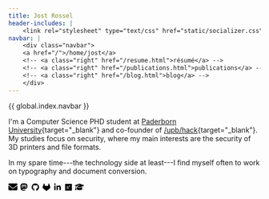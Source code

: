 ```yaml
---
title: Jost Rossel
header-includes: |
    <link rel="stylesheet" type="text/css" href="static/socializer.css">
navbar: |
    <div class="navbar">
    <a href="/">/home/jost</a>
    <!-- <a class="right" href="/resume.html">résumé</a> -->
    <!-- <a class="right" href="/publications.html">publications</a> -->
    <!-- <a class="right" href="/blog.html">blog</a> -->
    </div>
---
```


{{ global.index.navbar }}

<section>

I'm a Computer Science PHD student at [Paderborn University](https://www.uni-paderborn.de/en/person/58331){target="_blank"} and co-founder of [/upb/hack](https://upbhack.de/){target="_blank"}.
My studies focus on security, where my main interests are the security of 3D printers and file formats.

In my spare time---the technology side at least---I find myself often to work on typography and document conversion.

<div class="socializer a sr-64px sr-opacity sr-icon-dark sr-bg-none sr-pad">
<span class="sr-email"><a href="mailto:mail@jost-rossel.de" target="_blank" title="Email"><svg xmlns="http://www.w3.org/2000/svg" viewBox="0 0 512 512" width="1.3em" height="1.3em"><!--! Font Awesome Pro 6.4.2 by @fontawesome - https://fontawesome.com License - https://fontawesome.com/license (Commercial License) Copyright 2023 Fonticons, Inc. --><path d="M48 64C21.5 64 0 85.5 0 112c0 15.1 7.1 29.3 19.2 38.4L236.8 313.6c11.4 8.5 27 8.5 38.4 0L492.8 150.4c12.1-9.1 19.2-23.3 19.2-38.4c0-26.5-21.5-48-48-48H48zM0 176V384c0 35.3 28.7 64 64 64H448c35.3 0 64-28.7 64-64V176L294.4 339.2c-22.8 17.1-54 17.1-76.8 0L0 176z"/></svg></a></span>
<span class="sr-mastodon"><a rel="me" href="https://infosec.exchange/@jostrossel" target="_blank" title="Mastodon"><svg xmlns="http://www.w3.org/2000/svg" viewBox="0 0 448 512" width="1.3em" height="1.2em"><!--! Font Awesome Pro 6.4.2 by @fontawesome - https://fontawesome.com License - https://fontawesome.com/license (Commercial License) Copyright 2023 Fonticons, Inc. --><path d="M433 179.11c0-97.2-63.71-125.7-63.71-125.7-62.52-28.7-228.56-28.4-290.48 0 0 0-63.72 28.5-63.72 125.7 0 115.7-6.6 259.4 105.63 289.1 40.51 10.7 75.32 13 103.33 11.4 50.81-2.8 79.32-18.1 79.32-18.1l-1.7-36.9s-36.31 11.4-77.12 10.1c-40.41-1.4-83-4.4-89.63-54a102.54 102.54 0 0 1-.9-13.9c85.63 20.9 158.65 9.1 178.75 6.7 56.12-6.7 105-41.3 111.23-72.9 9.8-49.8 9-121.5 9-121.5zm-75.12 125.2h-46.63v-114.2c0-49.7-64-51.6-64 6.9v62.5h-46.33V197c0-58.5-64-56.6-64-6.9v114.2H90.19c0-122.1-5.2-147.9 18.41-175 25.9-28.9 79.82-30.8 103.83 6.1l11.6 19.5 11.6-19.5c24.11-37.1 78.12-34.8 103.83-6.1 23.71 27.3 18.4 53 18.4 175z"/></svg></a></span>
<span class="sr-github"><a href="https://github.com/rosseljost" target="_blank" title="Github"><svg xmlns="http://www.w3.org/2000/svg" viewBox="0 0 448 512" width="1.3em" height="1.1em"><!--! Font Awesome Pro 6.4.2 by @fontawesome - https://fontawesome.com License - https://fontawesome.com/license (Commercial License) Copyright 2023 Fonticons, Inc. --><path d="M165.9 397.4c0 2-2.3 3.6-5.2 3.6-3.3.3-5.6-1.3-5.6-3.6 0-2 2.3-3.6 5.2-3.6 3-.3 5.6 1.3 5.6 3.6zm-31.1-4.5c-.7 2 1.3 4.3 4.3 4.9 2.6 1 5.6 0 6.2-2s-1.3-4.3-4.3-5.2c-2.6-.7-5.5.3-6.2 2.3zm44.2-1.7c-2.9.7-4.9 2.6-4.6 4.9.3 2 2.9 3.3 5.9 2.6 2.9-.7 4.9-2.6 4.6-4.6-.3-1.9-3-3.2-5.9-2.9zM244.8 8C106.1 8 0 113.3 0 252c0 110.9 69.8 205.8 169.5 239.2 12.8 2.3 17.3-5.6 17.3-12.1 0-6.2-.3-40.4-.3-61.4 0 0-70 15-84.7-29.8 0 0-11.4-29.1-27.8-36.6 0 0-22.9-15.7 1.6-15.4 0 0 24.9 2 38.6 25.8 21.9 38.6 58.6 27.5 72.9 20.9 2.3-16 8.8-27.1 16-33.7-55.9-6.2-112.3-14.3-112.3-110.5 0-27.5 7.6-41.3 23.6-58.9-2.6-6.5-11.1-33.3 2.6-67.9 20.9-6.5 69 27 69 27 20-5.6 41.5-8.5 62.8-8.5s42.8 2.9 62.8 8.5c0 0 48.1-33.6 69-27 13.7 34.7 5.2 61.4 2.6 67.9 16 17.7 25.8 31.5 25.8 58.9 0 96.5-58.9 104.2-114.8 110.5 9.2 7.9 17 22.9 17 46.4 0 33.7-.3 75.4-.3 83.6 0 6.5 4.6 14.4 17.3 12.1C428.2 457.8 496 362.9 496 252 496 113.3 383.5 8 244.8 8zM97.2 352.9c-1.3 1-1 3.3.7 5.2 1.6 1.6 3.9 2.3 5.2 1 1.3-1 1-3.3-.7-5.2-1.6-1.6-3.9-2.3-5.2-1zm-10.8-8.1c-.7 1.3.3 2.9 2.3 3.9 1.6 1 3.6.7 4.3-.7.7-1.3-.3-2.9-2.3-3.9-2-.6-3.6-.3-4.3.7zm32.4 35.6c-1.6 1.3-1 4.3 1.3 6.2 2.3 2.3 5.2 2.6 6.5 1 1.3-1.3.7-4.3-1.3-6.2-2.2-2.3-5.2-2.6-6.5-1zm-11.4-14.7c-1.6 1-1.6 3.6 0 5.9 1.6 2.3 4.3 3.3 5.6 2.3 1.6-1.3 1.6-3.9 0-6.2-1.4-2.3-4-3.3-5.6-2z"/></svg></a></span>
<span class="sr-github"><a href="https://gitlab.com/rossel.jost" target="_blank" title="Gitlab"><svg xmlns="http://www.w3.org/2000/svg" viewBox="0 0 448 512" width="1.3em" height="1.1em"><!--! Font Awesome Pro 6.4.2 by @fontawesome - https://fontawesome.com License - https://fontawesome.com/license (Commercial License) Copyright 2023 Fonticons, Inc. --><path d="M503.5 204.6L502.8 202.8L433.1 21.02C431.7 17.45 429.2 14.43 425.9 12.38C423.5 10.83 420.8 9.865 417.9 9.57C415 9.275 412.2 9.653 409.5 10.68C406.8 11.7 404.4 13.34 402.4 15.46C400.5 17.58 399.1 20.13 398.3 22.9L351.3 166.9H160.8L113.7 22.9C112.9 20.13 111.5 17.59 109.6 15.47C107.6 13.35 105.2 11.72 102.5 10.7C99.86 9.675 96.98 9.295 94.12 9.587C91.26 9.878 88.51 10.83 86.08 12.38C82.84 14.43 80.33 17.45 78.92 21.02L9.267 202.8L8.543 204.6C-1.484 230.8-2.72 259.6 5.023 286.6C12.77 313.5 29.07 337.3 51.47 354.2L51.74 354.4L52.33 354.8L158.3 434.3L210.9 474L242.9 498.2C246.6 500.1 251.2 502.5 255.9 502.5C260.6 502.5 265.2 500.1 268.9 498.2L300.9 474L353.5 434.3L460.2 354.4L460.5 354.1C482.9 337.2 499.2 313.5 506.1 286.6C514.7 259.6 513.5 230.8 503.5 204.6z"/></svg></a></span>
<span class="sr-linkedin"><a href="https://www.linkedin.com/in/jost-rossel-4264b7186/" target="_blank" title="LinkedIn"><svg xmlns="http://www.w3.org/2000/svg" viewBox="0 0 448 512" width="1.3em" height="1.1em"><!--! Font Awesome Pro 6.4.2 by @fontawesome - https://fontawesome.com License - https://fontawesome.com/license (Commercial License) Copyright 2023 Fonticons, Inc. --><path d="M100.28 448H7.4V148.9h92.88zM53.79 108.1C24.09 108.1 0 83.5 0 53.8a53.79 53.79 0 0 1 107.58 0c0 29.7-24.1 54.3-53.79 54.3zM447.9 448h-92.68V302.4c0-34.7-.7-79.2-48.29-79.2-48.29 0-55.69 37.7-55.69 76.7V448h-92.78V148.9h89.08v40.8h1.3c12.4-23.5 42.69-48.3 87.88-48.3 94 0 111.28 61.9 111.28 142.3V448z"/></svg></a></span>
<span><a href="https://www.researchgate.net/profile/Jost-Rossel" target="_blank" title="Research Gate"><svg xmlns="http://www.w3.org/2000/svg" viewBox="0 0 448 512" width="1.3em" height="1.1em"><!--! Font Awesome Pro 6.4.2 by @fontawesome - https://fontawesome.com License - https://fontawesome.com/license (Commercial License) Copyright 2023 Fonticons, Inc. --><path d="M0 32v448h448V32H0zm262.2 334.4c-6.6 3-33.2 6-50-14.2-9.2-10.6-25.3-33.3-42.2-63.6-8.9 0-14.7 0-21.4-.6v46.4c0 23.5 6 21.2 25.8 23.9v8.1c-6.9-.3-23.1-.8-35.6-.8-13.1 0-26.1.6-33.6.8v-8.1c15.5-2.9 22-1.3 22-23.9V225c0-22.6-6.4-21-22-23.9V193c25.8 1 53.1-.6 70.9-.6 31.7 0 55.9 14.4 55.9 45.6 0 21.1-16.7 42.2-39.2 47.5 13.6 24.2 30 45.6 42.2 58.9 7.2 7.8 17.2 14.7 27.2 14.7v7.3zm22.9-135c-23.3 0-32.2-15.7-32.2-32.2V167c0-12.2 8.8-30.4 34-30.4s30.4 17.9 30.4 17.9l-10.7 7.2s-5.5-12.5-19.7-12.5c-7.9 0-19.7 7.3-19.7 19.7v26.8c0 13.4 6.6 23.3 17.9 23.3 14.1 0 21.5-10.9 21.5-26.8h-17.9v-10.7h30.4c0 20.5 4.7 49.9-34 49.9zm-116.5 44.7c-9.4 0-13.6-.3-20-.8v-69.7c6.4-.6 15-.6 22.5-.6 23.3 0 37.2 12.2 37.2 34.5 0 21.9-15 36.6-39.7 36.6z"/></svg></a></span>
<span><a href="https://ris.uni-paderborn.de/person/58331" target="_blank" title="Paderborn University — Research Information System"><svg xmlns="http://www.w3.org/2000/svg" viewBox="0 0 640 512" width="1.3em" height="1.3em"><!--! Font Awesome Pro 6.4.2 by @fontawesome - https://fontawesome.com License - https://fontawesome.com/license (Commercial License) Copyright 2023 Fonticons, Inc. --><path d="M320 32c-8.1 0-16.1 1.4-23.7 4.1L15.8 137.4C6.3 140.9 0 149.9 0 160s6.3 19.1 15.8 22.6l57.9 20.9C57.3 229.3 48 259.8 48 291.9v28.1c0 28.4-10.8 57.7-22.3 80.8c-6.5 13-13.9 25.8-22.5 37.6C0 442.7-.9 448.3 .9 453.4s6 8.9 11.2 10.2l64 16c4.2 1.1 8.7 .3 12.4-2s6.3-6.1 7.1-10.4c8.6-42.8 4.3-81.2-2.1-108.7C90.3 344.3 86 329.8 80 316.5V291.9c0-30.2 10.2-58.7 27.9-81.5c12.9-15.5 29.6-28 49.2-35.7l157-61.7c8.2-3.2 17.5 .8 20.7 9s-.8 17.5-9 20.7l-157 61.7c-12.4 4.9-23.3 12.4-32.2 21.6l159.6 57.6c7.6 2.7 15.6 4.1 23.7 4.1s16.1-1.4 23.7-4.1L624.2 182.6c9.5-3.4 15.8-12.5 15.8-22.6s-6.3-19.1-15.8-22.6L343.7 36.1C336.1 33.4 328.1 32 320 32zM128 408c0 35.3 86 72 192 72s192-36.7 192-72L496.7 262.6 354.5 314c-11.1 4-22.8 6-34.5 6s-23.5-2-34.5-6L143.3 262.6 128 408z"/></svg></a></span>
</div>

</section>
